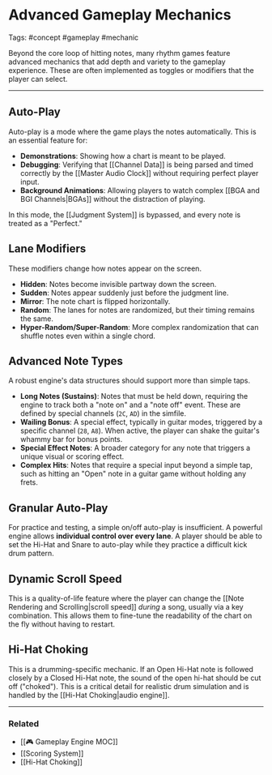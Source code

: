 # Advanced Gameplay Mechanics

Tags: #concept #gameplay #mechanic

Beyond the core loop of hitting notes, many rhythm games feature advanced mechanics that add depth and variety to the gameplay experience. These are often implemented as toggles or modifiers that the player can select.

---

## Auto-Play

Auto-play is a mode where the game plays the notes automatically. This is an essential feature for:

*   **Demonstrations**: Showing how a chart is meant to be played.
*   **Debugging**: Verifying that [[Channel Data]] is being parsed and timed correctly by the [[Master Audio Clock]] without requiring perfect player input.
*   **Background Animations**: Allowing players to watch complex [[BGA and BGI Channels|BGAs]] without the distraction of playing.

In this mode, the [[Judgment System]] is bypassed, and every note is treated as a "Perfect."

## Lane Modifiers

These modifiers change how notes appear on the screen.

*   **Hidden**: Notes become invisible partway down the screen.
*   **Sudden**: Notes appear suddenly just before the judgment line.
*   **Mirror**: The note chart is flipped horizontally.
*   **Random**: The lanes for notes are randomized, but their timing remains the same.
*   **Hyper-Random/Super-Random**: More complex randomization that can shuffle notes even within a single chord.

## Advanced Note Types

A robust engine's data structures should support more than simple taps.
*   **Long Notes (Sustains)**: Notes that must be held down, requiring the engine to track both a "note on" and a "note off" event. These are defined by special channels (`2C`, `AD`) in the simfile.
*   **Wailing Bonus**: A special effect, typically in guitar modes, triggered by a specific channel (`28`, `A8`). When active, the player can shake the guitar's whammy bar for bonus points.
*   **Special Effect Notes**: A broader category for any note that triggers a unique visual or scoring effect.
*   **Complex Hits**: Notes that require a special input beyond a simple tap, such as hitting an "Open" note in a guitar game without holding any frets.

## Granular Auto-Play

For practice and testing, a simple on/off auto-play is insufficient. A powerful engine allows **individual control over every lane**. A player should be able to set the Hi-Hat and Snare to auto-play while they practice a difficult kick drum pattern.

## Dynamic Scroll Speed

This is a quality-of-life feature where the player can change the [[Note Rendering and Scrolling|scroll speed]] *during* a song, usually via a key combination. This allows them to fine-tune the readability of the chart on the fly without having to restart.

## Hi-Hat Choking

This is a drumming-specific mechanic. If an Open Hi-Hat note is followed closely by a Closed Hi-Hat note, the sound of the open hi-hat should be cut off ("choked"). This is a critical detail for realistic drum simulation and is handled by the [[Hi-Hat Choking|audio engine]].

---

### Related

*   [[🎮 Gameplay Engine MOC]]
*   [[Scoring System]]
*   [[Hi-Hat Choking]]

